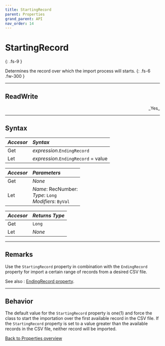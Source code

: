 ```yaml
---
title: StartingRecord
parent: Properties
grand_parent: API
nav_order: 14
---
```


# StartingRecord
{: .fs-9 }

Determines the record over which the import process will starts.
{: .fs-6 .fw-300 }

---

## ReadWrite

<p style="text-align:right">_Yes_</p>

---

## Syntax

|**_Accesor_**|**_Syntax_**|
|:----------|:----------|
|Get|*expression*.`EndingRecord`|
|Let|*expression*.`EndingRecord` = value|

|**_Accesor_**|**_Parameters_**|
|:----------|:----------|
|Get|_None_|
|Let|*Name*: RecNumber:<br>*Type*: `Long`<br>*Modifiers*: `ByVal`|

|**_Accesor_**|**_Returns Type_**|
|:----------|:----------|
|Get|`Long`|
|Let|_None_|

---

## Remarks

Use the `StartingRecord` property in combination with the `EndingRecord` property for import a certain range of records from a desired CSV file.

See also
: [EndingRecord property](https://ws-garcia.github.io/VBA-CSV-interface/api/properties/endingrecord.html).

---

## Behavior

The default value for the `StartingRecord` property is one(1) and force the class to start the importation over the first available record in the CSV file. If the `StartingRecord` property is set to a value greater than the available records in the CSV file, neither record will be imported.

[Back to Properties overview](https://ws-garcia.github.io/VBA-CSV-interface/api/properties/)